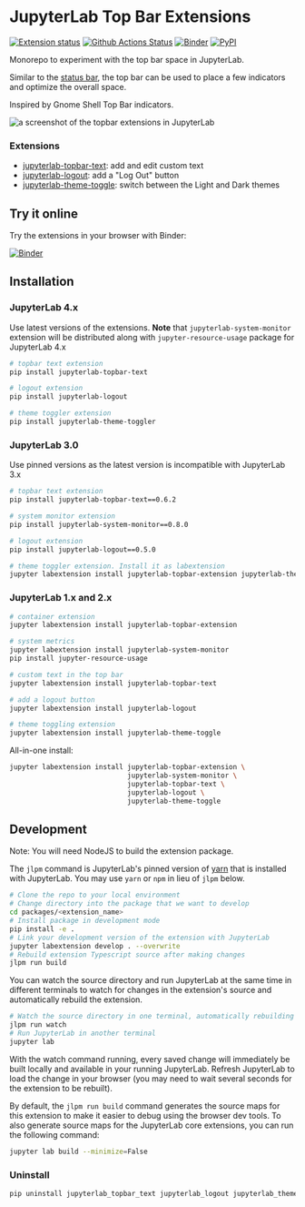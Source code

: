# JupyterLab Top Bar Extensions

[![Extension status](https://img.shields.io/badge/status-ready-success 'ready to be used')](https://jupyterlab-contrib.github.io/)
[![Github Actions Status](https://github.com/jupyterlab-contrib/jupyterlab-topbar/workflows/Build/badge.svg)](https://github.com/jupyterlab-contrib/jupyterlab-topbar/actions/workflows/build.yml)
[![Binder](https://mybinder.org/badge_logo.svg)](https://mybinder.org/v2/gh/jupyterlab-contrib/jupyterlab-topbar/main?urlpath=lab)
[![PyPI](https://img.shields.io/pypi/v/jupyterlab-topbar.svg)](https://pypi.org/project/jupyterlab-topbar)

Monorepo to experiment with the top bar space in JupyterLab.

Similar to the [status bar](https://github.com/jupyterlab/jupyterlab/tree/master/packages/statusbar-extension), the top bar can be used to place a few indicators and optimize the overall space.

Inspired by Gnome Shell Top Bar indicators.

![a screenshot of the topbar extensions in JupyterLab](https://github.com/jupyterlab-contrib/jupyterlab-topbar/assets/591645/b620d58e-869d-4b8a-9e7c-47143116cc99)

### Extensions

- [jupyterlab-topbar-text](./packages/topbar-text-extension): add and edit custom text
- [jupyterlab-logout](./packages/logout-extension): add a "Log Out" button
- [jupyterlab-theme-toggle](./packages/theme-toggler-extension): switch between the Light and Dark themes

## Try it online

Try the extensions in your browser with Binder:

[![Binder](https://mybinder.org/badge_logo.svg)](https://mybinder.org/v2/gh/jupyterlab-contrib/jupyterlab-topbar/main?urlpath=lab)

## Installation

### JupyterLab 4.x

Use latest versions of the extensions. **Note** that `jupyterlab-system-monitor`
extension will be distributed along with `jupyter-resource-usage` package for
JupyterLab 4.x

```bash
# topbar text extension
pip install jupyterlab-topbar-text

# logout extension
pip install jupyterlab-logout

# theme toggler extension
pip install jupyterlab-theme-toggler
```

### JupyterLab 3.0

Use pinned versions as the latest version is incompatible with JupyterLab 3.x

```bash
# topbar text extension
pip install jupyterlab-topbar-text==0.6.2

# system monitor extension
pip install jupyterlab-system-monitor==0.8.0

# logout extension
pip install jupyterlab-logout==0.5.0

# theme toggler extension. Install it as labextension
jupyter labextension install jupyterlab-topbar-extension jupyterlab-theme-toggle
```

### JupyterLab 1.x and 2.x

```bash
# container extension
jupyter labextension install jupyterlab-topbar-extension

# system metrics
jupyter labextension install jupyterlab-system-monitor
pip install jupyter-resource-usage

# custom text in the top bar
jupyter labextension install jupyterlab-topbar-text

# add a logout button
jupyter labextension install jupyterlab-logout

# theme toggling extension
jupyter labextension install jupyterlab-theme-toggle
```

All-in-one install:

```bash
jupyter labextension install jupyterlab-topbar-extension \
                             jupyterlab-system-monitor \
                             jupyterlab-topbar-text \
                             jupyterlab-logout \
                             jupyterlab-theme-toggle
```

## Development

Note: You will need NodeJS to build the extension package.

The `jlpm` command is JupyterLab's pinned version of
[yarn](https://yarnpkg.com/) that is installed with JupyterLab. You may use
`yarn` or `npm` in lieu of `jlpm` below.

```bash
# Clone the repo to your local environment
# Change directory into the package that we want to develop
cd packages/<extension_name>
# Install package in development mode
pip install -e .
# Link your development version of the extension with JupyterLab
jupyter labextension develop . --overwrite
# Rebuild extension Typescript source after making changes
jlpm run build
```

You can watch the source directory and run JupyterLab at the same time in different terminals to watch for changes in the extension's source and automatically rebuild the extension.

```bash
# Watch the source directory in one terminal, automatically rebuilding when needed
jlpm run watch
# Run JupyterLab in another terminal
jupyter lab
```

With the watch command running, every saved change will immediately be built locally and available in your running JupyterLab. Refresh JupyterLab to load the change in your browser (you may need to wait several seconds for the extension to be rebuilt).

By default, the `jlpm run build` command generates the source maps for this extension to make it easier to debug using the browser dev tools. To also generate source maps for the JupyterLab core extensions, you can run the following command:

```bash
jupyter lab build --minimize=False
```

### Uninstall

```bash
pip uninstall jupyterlab_topbar_text jupyterlab_logout jupyterlab_theme_toggler
```
